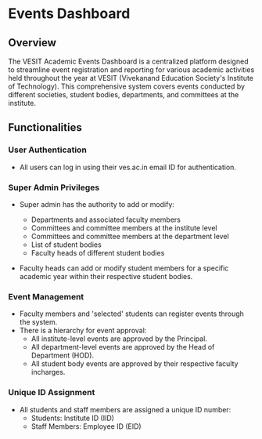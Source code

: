 # Events Dashboard

## Overview

The VESIT Academic Events Dashboard is a centralized platform designed to streamline event registration and reporting for various academic activities held throughout the year at VESIT (Vivekanand Education Society's Institute of Technology). This comprehensive system covers events conducted by different societies, student bodies, departments, and committees at the institute.

## Functionalities

### User Authentication

- All users can log in using their ves.ac.in email ID for authentication.

### Super Admin Privileges

- Super admin has the authority to add or modify:
  - Departments and associated faculty members
  - Committees and committee members at the institute level
  - Committees and committee members at the department level
  - List of student bodies
  - Faculty heads of different student bodies

- Faculty heads can add or modify student members for a specific academic year within their respective student bodies.

### Event Management

- Faculty members and 'selected' students can register events through the system.
- There is a hierarchy for event approval:
  - All institute-level events are approved by the Principal.
  - All department-level events are approved by the Head of Department (HOD).
  - All student body events are approved by their respective faculty incharges.

### Unique ID Assignment

- All students and staff members are assigned a unique ID number:
  - Students: Institute ID (IID)
  - Staff Members: Employee ID (EID)
